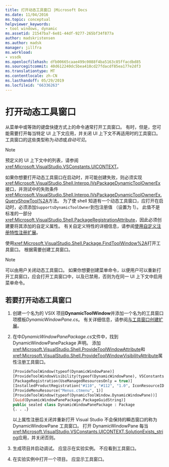 ```yaml
---
title: 打开动态工具窗口 |Microsoft Docs
ms.date: 11/04/2016
ms.topic: conceptual
helpviewer_keywords:
- tool windows, dynamic
ms.assetid: 21547ba7-6e81-44df-9277-265bf34f877a
author: madskristensen
ms.author: madsk
manager: jillfra
ms.workload:
- vssdk
ms.openlocfilehash: dfb00665caae499c0088f4ba5163c85ffacdbd85
ms.sourcegitcommit: 40d612240dc5bea418cd27fdacdf85ea177e2df3
ms.translationtype: MT
ms.contentlocale: zh-CN
ms.lasthandoff: 05/29/2019
ms.locfileid: "66336263"
---
```

# <a name="open-a-dynamic-tool-window"></a>打开动态工具窗口
从菜单中或等效的键盘快捷方式上的命令通常打开工具窗口。 有时，但是，您可能需要打开每当特定 UI 上下文应用，并关闭 UI 上下文不再适用时的工具窗口。 工具窗口的这些类型称为*动态*或*自动可见*。

> [!NOTE]
> 预定义的 UI 上下文中的列表，请参阅<xref:Microsoft.VisualStudio.VSConstants.UICONTEXT>。

 如果你想要打开动态工具窗口在启动时，并可能创建失败，则必须实现<xref:Microsoft.VisualStudio.Shell.Interop.IVsPackageDynamicToolOwnerEx>接口，并测试中的失败条件<xref:Microsoft.VisualStudio.Shell.Interop.IVsPackageDynamicToolOwnerEx.QueryShowTool%2A>方法。 为了使 shell 知道有一个动态工具窗口，应打开在启动时，必须添加`SupportsDynamicToolOwner`到包注册值 （设置为 1）。 此值不是标准的一部分<xref:Microsoft.VisualStudio.Shell.PackageRegistrationAttribute>，因此必须创建要将其添加的自定义属性。 有关自定义特性的详细信息，请参阅[使用自定义注册特性注册扩展](../extensibility/registering-and-unregistering-vspackages.md#using-a-custom-registration-attribute-to-register-an-extension)。

 使用<xref:Microsoft.VisualStudio.Shell.Package.FindToolWindow%2A>打开工具窗口。 根据需要创建工具窗口。

> [!NOTE]
> 可以由用户关闭动态工具窗口。 如果你想要创建菜单命令，以便用户可以重新打开工具窗口，应会打开工具窗口中，以及已禁用，否则为在同一 UI 上下文中启用菜单命令。

## <a name="to-open-a-dynamic-tool-window"></a>若要打开动态工具窗口

1. 创建一个名为的 VSIX 项目**DynamicToolWindow**并添加一个名为的工具窗口项模板*DynamicWindowPane.cs*。 有关详细信息，请参阅[与工具窗口创建扩展](../extensibility/creating-an-extension-with-a-tool-window.md)。

2. 在中*DynamicWindowPanePackage.cs*文件中，找到 DynamicWindowPanePackage 声明。 添加<xref:Microsoft.VisualStudio.Shell.ProvideToolWindowAttribute>和<xref:Microsoft.VisualStudio.Shell.ProvideToolWindowVisibilityAttribute>属性注册工具窗口。

    ```vb
    [ProvideToolWindow(typeof(DynamicWindowPane)]
    [ProvideToolWindowVisibility(typeof(DynamicWindowPane), VSConstants.UICONTEXT.SolutionExists_string)]
    [PackageRegistration(UseManagedResourcesOnly = true)]
    [InstalledProductRegistration("#110", "#112", "1.0", IconResourceID = 400)] // Info on this package for Help/About
    [ProvideMenuResource("Menus.ctmenu", 1)]
    [ProvideToolWindow(typeof(DynamicToolWindow.DynamicWindowPane))]
    [Guid(DynamicWindowPanePackage.PackageGuidString)]
    public sealed class DynamicWindowPanePackage : Package
    {. . .}
    ```

     以上属性注册后关闭并重新打开 Visual Studio 不会保持的瞬态窗口的称为 DynamicWindowPane 工具窗口。 打开 DynamicWindowPane 每当<xref:Microsoft.VisualStudio.VSConstants.UICONTEXT.SolutionExists_string>应用，并关闭否则。

3. 生成项目并启动调试。 应显示在实验实例。 不应看到工具窗口。

4. 在实验实例中打开一个项目。 应显示工具窗口。